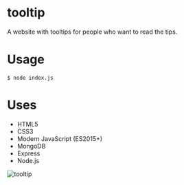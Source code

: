 # tooltip
A website with tooltips for people who want to read the tips.
# Usage
```
$ node index.js
```
# Uses
* HTML5
* CSS3
* Modern JavaScript (ES2015+)
* MongoDB
* Express
* Node.js

![tooltip](https://user-images.githubusercontent.com/27325328/32115022-16879a9c-bafa-11e7-8f54-bbcf0c331fe6.gif)
